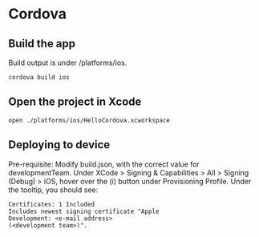 # Cordova

## Build the app
Build output is under /platforms/ios.

	cordova build ios

## Open the project in Xcode

	open ./platforms/ios/HelloCordova.xcworkspace

## Deploying to device

Pre-requisite: Modify build.json, with the correct value for developmentTeam. Under XCode > Signing & Capabilities > All > Signing (Debug) > iOS, hover over the (i) button under Provisioning Profile. Under the tooltip, you should see:

	Certificates: 1 Included
	Includes newest signing certificate "Apple
	Development: <e-mail address>
	(<development team>)".
